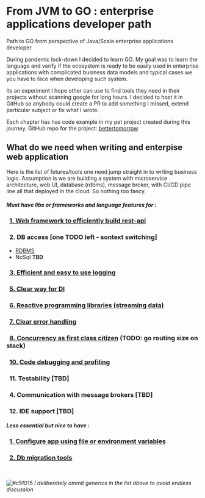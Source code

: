 # From JVM to GO : enterprise applications developer path

Path to GO from perspective of Java/Scala enterprise applications developer

During pandemic lock-down I decided to learn GO.
My goal was to learn the language and verify if the ecosystem is ready to be easily used in enterprise applications with complicated business data models and typical cases we you have to face when developing such system.

Its an experiment I hope other can use to find tools they need in their projects without scanning google for long hours.
I decided to host it in GitHub so anybody could create a PR to add something I missed, extend particular subject or fix what I wrote.

Each chapter has has code example in my pet project created during this journey.
GitHub repo for the project: [bettertomorrow](https://github.com/gwalen/bettertomorrow)

## What do we need when writing and enterpise web application

Here is the list of fetures/tools one need jump straight in to writing business logic.
Assumption is we are building a system with microservice architecture, web UI, database (rdbms), message broker, with CI/CD pipe line all that deployed in the cloud. So nothing too fancy.

#### _Must have libs or frameworks and language features for :_

### &nbsp; [1. Web framework to efficiently build rest-api](http/http.md)

### &nbsp; 2. DB access [one TODO left - sontext switching]
 * [RDBMS](db/db_rdbms.md)
 * NoSql **TBD**

### &nbsp; [3. Efficient and easy to use logging](logging/logging.md)

### &nbsp; [5. Clear way for DI](di/di.md)

### &nbsp; [6. Reactive programming libraries (streaming data)](reactivex/reactivex.md)

### &nbsp; [7. Clear error handling](error_handling/errors.md)

### &nbsp; [8. Concurrency as first class citizen](concurrency/concurrency.md) (TODO: go routing size on stack)

### &nbsp; [10. Code debugging and profiling](debugging_profiling/debugging_profiling.md)

### &nbsp; 11. Testability [TBD]

### &nbsp; 4. Communication with message brokers [TBD]

### &nbsp; 12. IDE support [TBD]

#### _Less essential but nice to have :_

### &nbsp; [1. Configure app using file or environment variables](app_config/app_config.md)

### &nbsp; [2. Db migration tools](db_migration/db_migration.md)


&nbsp;

![#c5f015](https://placehold.it/15/c5f015/000000?text=+) *I deliberately ommit generics in the list above to avoid endless discussion*
